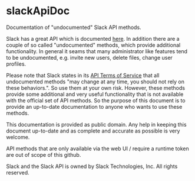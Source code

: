 # slackApiDoc
Documentation of "undocumented" Slack API methods.

Slack has a great API which is documented [here](https://api.slack.com/web). In addition there are a couple of so called "undocumented" methods, which provide additional functionality. In general it seams that many administrator like features tend to be undocumented, e.g. invite new users, delete files, change user profiles.

Please note that Slack states in its [API Terms of Service](https://slack.com/terms-of-service/api) that all undocumented methods "may change at any time, you should not rely on these behaviors.". So use them at your own risk. However, these methods provide some additional and very useful functionality that is not available with the official set of API methods. So the purpose of this document is to provide an up-to-date documentation to anyone who wants to use these methods.

This documentation is provided as public domain. Any help in keeping this document up-to-date and as complete and accurate as possible is very welcome. 

API methods that are only available via the web UI / require a runtime token are out of scope of this github.

Slack and the Slack API is owned by Slack Technologies, Inc. All rights reserved.



